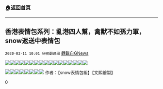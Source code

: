 ###  [:house:返回首頁](https://github.com/ourhimalayas/txt)
---

## 香港表情包系列：亂港四人幫，禽獸不如孫力軍，snow返送中表情包
`2020-03-11 10:01 秘密翻译组` [轉載自GNews](https://gnews.org/zh-hant/138772/)

![](https://s3-ap-northeast-1.amazonaws.com/news.guo.offload.media/wp-content/uploads/2020/03/11095118/D1CE3093-558F-4494-A5E1-D1A08B669C11.jpeg)![](https://s3-ap-northeast-1.amazonaws.com/news.guo.offload.media/wp-content/uploads/2020/03/11095133/33EDEC25-8537-4D97-9CFF-1A1D3202EA68.jpeg)![](https://s3-ap-northeast-1.amazonaws.com/news.guo.offload.media/wp-content/uploads/2020/03/11095155/F9AA158B-364B-46D5-B7BB-C40DD8FC46A3.jpeg)![](https://s3-ap-northeast-1.amazonaws.com/news.guo.offload.media/wp-content/uploads/2020/03/11095228/A509D8E6-E88A-4027-B508-DB50249A653D.jpeg)![](https://s3-ap-northeast-1.amazonaws.com/news.guo.offload.media/wp-content/uploads/2020/03/11095244/CA434F7E-6064-4EAA-A3B9-19C8E9C983B6.jpeg)![](https://s3-ap-northeast-1.amazonaws.com/news.guo.offload.media/wp-content/uploads/2020/03/11095252/8EF2A0B5-895B-4B24-AE93-40F52C632ABD.jpeg)![](https://s3-ap-northeast-1.amazonaws.com/news.guo.offload.media/wp-content/uploads/2020/03/11095306/937BEDFC-52CE-4E96-9CB5-B1F37869E063.jpeg)![](https://s3-ap-northeast-1.amazonaws.com/news.guo.offload.media/wp-content/uploads/2020/03/11095350/F6C77CFA-67FA-47A1-8970-B1F8553C0280.jpeg)![](https://s3-ap-northeast-1.amazonaws.com/news.guo.offload.media/wp-content/uploads/2020/03/11095401/81190D88-D5B6-4727-BC0A-B8C976215533.jpeg)![](https://s3-ap-northeast-1.amazonaws.com/news.guo.offload.media/wp-content/uploads/2020/03/11095405/25711719-2187-43DB-80D3-942C4F80080A.jpeg)![](https://s3-ap-northeast-1.amazonaws.com/news.guo.offload.media/wp-content/uploads/2020/03/11095420/01A43B8D-3163-47BE-8981-DF9B5DCC0C18.jpeg)![](https://s3-ap-northeast-1.amazonaws.com/news.guo.offload.media/wp-content/uploads/2020/03/11095434/775A594D-D5FB-4A9E-ABF9-EC344DE6BDD9.jpeg)![](https://s3-ap-northeast-1.amazonaws.com/news.guo.offload.media/wp-content/uploads/2020/03/11095454/FF6003F1-4F4D-47AA-8B4A-8572B7953536.jpeg)![](https://s3-ap-northeast-1.amazonaws.com/news.guo.offload.media/wp-content/uploads/2020/03/11095518/27E92992-75C1-40FE-92D3-010398C89FFE.jpeg)![](https://s3-ap-northeast-1.amazonaws.com/news.guo.offload.media/wp-content/uploads/2020/03/11095542/7C522879-1256-4FEF-AF36-15557BC2DFB5.jpeg)![](https://s3-ap-northeast-1.amazonaws.com/news.guo.offload.media/wp-content/uploads/2020/03/11095605/D563AA58-80B2-4CAB-8591-F76CB915AE20.jpeg)![](https://s3-ap-northeast-1.amazonaws.com/news.guo.offload.media/wp-content/uploads/2020/03/11095630/80C7C20A-00D8-48C4-998F-3DEFE5B67A88.jpeg)

![](https://s3-ap-northeast-1.amazonaws.com/news.guo.offload.media/wp-content/uploads/2020/03/11095653/9A53F6FC-B620-430A-810E-6140E0B84E5B.jpeg)![](https://s3-ap-northeast-1.amazonaws.com/news.guo.offload.media/wp-content/uploads/2020/03/11095706/A6BF7401-6D81-4D10-A891-920660CFF76B.jpeg)![](https://s3-ap-northeast-1.amazonaws.com/news.guo.offload.media/wp-content/uploads/2020/03/11095719/1B2B3304-3BB0-4FA1-B1E9-B889F6A8615E.jpeg)![](https://s3-ap-northeast-1.amazonaws.com/news.guo.offload.media/wp-content/uploads/2020/03/11095733/B99F85A6-B49C-4818-B71F-C49AE3B31039.jpeg)![](https://s3-ap-northeast-1.amazonaws.com/news.guo.offload.media/wp-content/uploads/2020/03/11095749/26E1787F-BDF1-4D2B-AB8D-2D6486B64774.jpeg)![](https://s3-ap-northeast-1.amazonaws.com/news.guo.offload.media/wp-content/uploads/2020/03/11095817/46357C8A-E47B-4E62-AFB5-372B3060775E.jpeg)![](https://s3-ap-northeast-1.amazonaws.com/news.guo.offload.media/wp-content/uploads/2020/03/11095839/0788FA32-9C42-4699-B364-3D3E056FF1D3.jpeg)![](https://s3-ap-northeast-1.amazonaws.com/news.guo.offload.media/wp-content/uploads/2020/03/11095906/A3FC8545-BD9D-4B0A-90E8-F39599B06D74.jpeg)
作者：【snow表情包組】【文熙繪製】

0
